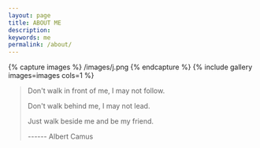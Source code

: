```yaml
---
layout: page
title: ABOUT ME
description: 
keywords: me
permalink: /about/
---
```



{% capture images %}
    /images/j.png
{% endcapture %}
{% include gallery images=images cols=1 %}

> Don't walk in front of me, I may not follow.
>
> Don't walk behind me, I may not lead.
>
> Just walk beside me and be my friend.
>
> ------ Albert Camus
